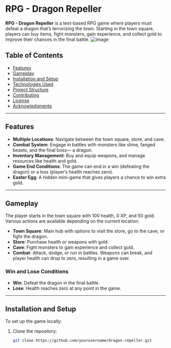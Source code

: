  # RPG - Dragon Repeller

**RPG - Dragon Repeller** is a text-based RPG game where players must defeat a dragon that’s terrorizing the town. Starting in the town square, players can buy items, fight monsters, gain experience, and collect gold to improve their chances in the final battle.
![image](https://github.com/user-attachments/assets/ef88688f-85eb-4203-9bff-22f20b66dbd6)


## Table of Contents
- [Features](#features)
- [Gameplay](#gameplay)
- [Installation and Setup](#installation-and-setup)
- [Technologies Used](#technologies-used)
- [Project Structure](#project-structure)
- [Contributing](#contributing)
- [License](#license)
- [Acknowledgments](#acknowledgments)

---

## Features

- **Multiple Locations**: Navigate between the town square, store, and cave.
- **Combat System**: Engage in battles with monsters like slime, fanged beasts, and the final boss— a dragon.
- **Inventory Management**: Buy and equip weapons, and manage resources like health and gold.
- **Game End Conditions**: The game can end in a win (defeating the dragon) or a loss (player’s health reaches zero).
- **Easter Egg**: A hidden mini-game that gives players a chance to win extra gold.

---

## Gameplay

The player starts in the town square with 100 health, 0 XP, and 50 gold. Various actions are available depending on the current location:
- **Town Square**: Main hub with options to visit the store, go to the cave, or fight the dragon.
- **Store**: Purchase health or weapons with gold.
- **Cave**: Fight monsters to gain experience and collect gold.
- **Combat**: Attack, dodge, or run in battles. Weapons can break, and player health can drop to zero, resulting in a game over.

### Win and Lose Conditions
- **Win**: Defeat the dragon in the final battle.
- **Lose**: Health reaches zero at any point in the game.

---

## Installation and Setup

To set up the game locally:

1. Clone the repository:
   ```bash
   git clone https://github.com/yourusername/dragon-repeller.git

